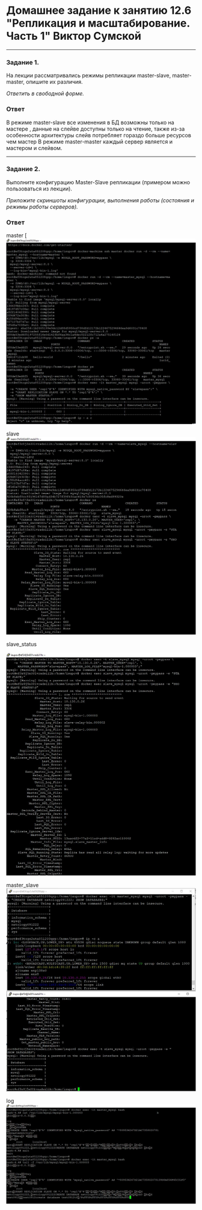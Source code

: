 # Домашнее задание к занятию 12.6 "Репликация и масштабирование. Часть 1" Виктор Сумской


---

### Задание 1.

На лекции рассматривались режимы репликации master-slave, master-master, опишите их различия.

*Ответить в свободной форме.*
### Ответ
В режиме master-slave все изменения в БД возможны только на мастере , данные на слейве доступны только на чтение, также из-за особенности архитектуры слейв потребляет гораздо больше ресурсов чем мастер
В режиме master-master каждый сервер является и мастером и слейвом.

---

### Задание 2.

Выполните конфигурацию Master-Slave репликации (примером можно пользоваться из лекции).

*Приложите скриншоты конфигурации, выполнения работы (состояния и режимы работы серверов).*
### Ответ
master
[![](https://github.com/VictorSum/12.06-1/blob/main/image/master.jpg)

slave
![](https://github.com/VictorSum/12.06-1/blob/main/image/slave.jpg)


slave_status
 
![](https://github.com/VictorSum/12.06-1/blob/main/image/slave_status.jpg)

master_slave
![](https://github.com/VictorSum/12.06-1/blob/main/image/master_slave.jpg)

log
![](https://github.com/VictorSum/12.06-1/blob/main/image/log.jpg)



